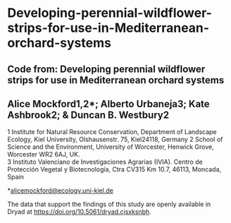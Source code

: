 # Developing-perennial-wildflower-strips-for-use-in-Mediterranean-orchard-systems
## Code from: Developing perennial wildflower strips for use in Mediterranean orchard systems
## Alice Mockford1,2*; Alberto Urbaneja3; Kate Ashbrook2; & Duncan B. Westbury2

1 Institute for Natural Resource Conservation, Department of Landscape Ecology, Kiel University, Olshausenstr. 75, Kiel24118, Germany
2 School of Science and the Environment, University of Worcester, Henwick Grove, Worcester WR2 6AJ, UK.  
3 Instituto Valenciano de Investigaciones Agrarias (IVIA). Centro de Protección Vegetal y Biotecnología, Ctra CV315 Km 10.7, 46113, Moncada, Spain

*alicemockford@ecology.uni-kiel.de

The data that support the findings of this study are openly available in Dryad at https://doi.org/10.5061/dryad.cjsxksnbh.
